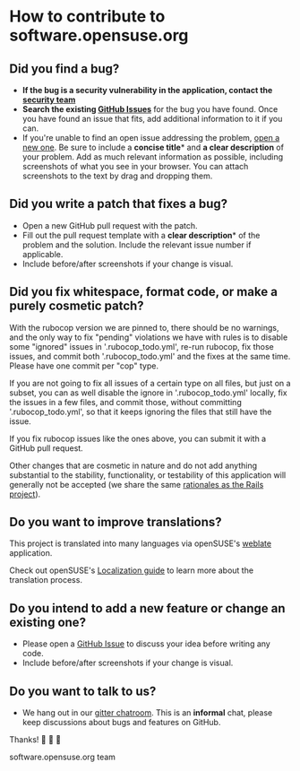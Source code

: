 # How to contribute to software.opensuse.org

## Did you find a bug?

- **If the bug is a security vulnerability in the application, contact the
  [security team](mailto:security-team@suse.de)**
- **Search the existing [GitHub
  Issues](https://github.com/openSUSE/software-o-o/issues)** for the bug you
  have found. Once you have found an issue that fits, add additional information
  to it if you can.
- If you're unable to find an open issue addressing the problem, [open a new
  one](https://github.com/openSUSE/software-o-o/issues/new). Be sure to include
  a **concise title*** and **a clear description** of your problem. Add as much
  relevant information as possible, including screenshots of what you see in
  your browser. You can attach screenshots to the text by drag and dropping
  them.

## Did you write a patch that fixes a bug?

- Open a new GitHub pull request with the patch.
- Fill out the pull request template with a **clear description*** of the
  problem and the solution. Include the relevant issue number if applicable.
- Include before/after screenshots if your change is visual.

## Did you fix whitespace, format code, or make a purely cosmetic patch?

With the rubocop version we are pinned to, there should be no warnings, and the
only way to fix "pending" violations we have with rules is to disable some
"ignored" issues in '.rubocop_todo.yml', re-run rubocop, fix those issues, and
commit both '.rubocop_todo.yml' and the fixes at the same time. Please have one
commit per "cop" type.

If you are not going to fix all issues of a certain type on all files, but just
on a subset, you can as well disable the ignore in '.rubocop_todo.yml' locally,
fix the issues in a few files, and commit those, without committing
'.rubocop_todo.yml', so that it keeps ignoring the files that still have the
issue.

If you fix rubocop issues like the ones above, you can submit it with a GitHub
pull request.

Other changes that are cosmetic in nature and do not add anything substantial to
the stability, functionality, or testability of this application will generally
not be accepted (we share the same [rationales as the Rails
project](https://github.com/rails/rails/pull/13771#issuecomment-32746700)).

## Do you want to improve translations?

This project is translated into many languages via openSUSE's
[weblate](https://l10n.opensuse.org/projects/software-o-o/master) application.

Check out openSUSE's [Localization
guide](https://en.opensuse.org/openSUSE:Localization_guide) to learn more about
the translation process.

## Do you intend to add a new feature or change an existing one?

- Please open a [GitHub
  Issue](https://github.com/openSUSE/software-o-o/issues/new) to discuss your
  idea before writing any code.
- Include before/after screenshots if your change is visual.

## Do you want to talk to us?

- We hang out in our [gitter chatroom](https://gitter.im/openSUSE/software-o-o).
  This is an **informal** chat, please keep discussions about bugs and features
  on GitHub.

Thanks! :green_heart: :green_heart: :green_heart:

software.opensuse.org team
